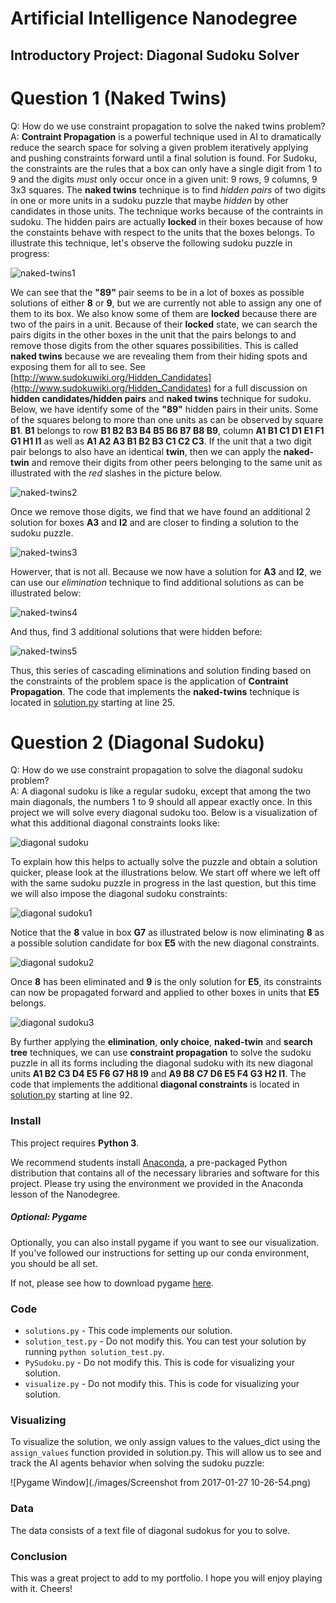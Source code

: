 # Artificial Intelligence Nanodegree
## Introductory Project: Diagonal Sudoku Solver

# Question 1 (Naked Twins)
Q: How do we use constraint propagation to solve the naked twins problem?  
A: **Contraint Propagation** is a powerful technique used in AI to dramatically reduce the search space for solving a given problem iteratively applying and pushing constraints forward until a final solution is found.  For Sudoku, the constraints are the rules that a box can only have a single digit from 1 to 9 and the digits *must* only occur once in a given unit: 9 rows, 9 columns, 9 3x3 squares.  The **naked twins** technique is to find *hidden pairs* of two digits in one or more units in a sudoku puzzle that maybe *hidden* by other candidates in those units.  The technique works because of the contraints in sudoku.  The hidden pairs are actually **locked** in their boxes because of how the constaints behave with respect to the units that the boxes belongs.  To illustrate this technique, let's observe the following sudoku puzzle in progress:

![naked-twins1](./images/naked-twins-1.png)

We can see that the **"89"** pair seems to be in a lot of boxes as possible solutions of either **8** or **9**, but we are currently not able to assign any one of them to its box.  We also know some of them are **locked** because there are two of the pairs in a unit.  Because of their **locked** state, we can search the pairs digits in the other boxes in the unit that the pairs belongs to and remove those digits from the other squares possibilities.  This is called **naked twins** because we are revealing them from their hiding spots and exposing them for all to see.  See [http://www.sudokuwiki.org/Hidden_Candidates](http://www.sudokuwiki.org/Hidden_Candidates) for a full discussion on **hidden candidates/hidden pairs** and **naked twins** technique for sudoku.  Below, we have identify some of the **"89"** hidden pairs in their units.  Some of the squares belong to more than one units as can be observed by square **B1**.  **B1** belongs to row **B1 B2 B3 B4 B5 B6 B7 B8 B9**, column **A1 B1 C1 D1 E1 F1 G1 H1 I1** as well as **A1 A2 A3 B1 B2 B3 C1 C2 C3**.  If the unit that a two digit pair belongs to also have an identical **twin**, then we can apply the **naked-twin** and remove their digits from other peers belonging to the same unit as illustrated with the *red* slashes in the picture below.

![naked-twins2](./images/naked-twins-2.png)

Once we remove those digits, we find that we have found an additional 2 solution for boxes **A3** and **I2** and are closer to finding a solution to the sudoku puzzle.

![naked-twins3](./images/naked-twins-3.png)

Howerver, that is not all.  Because we now have a solution for **A3** and **I2**, we can use our *elimination* technique to find additional solutions as can be illustrated below:

![naked-twins4](./images/naked-twins-4.png)

And thus, find 3 additional solutions that were hidden before:

![naked-twins5](./images/naked-twins-5.png)

Thus, this series of cascading eliminations and solution finding based on the constraints of the problem space is the application of **Contraint Propagation**.  The code that implements the **naked-twins** technique is located in [solution.py](./solution.py) starting at line 25.

# Question 2 (Diagonal Sudoku)
Q: How do we use constraint propagation to solve the diagonal sudoku problem?  
A: A diagonal sudoku is like a regular sudoku, except that among the two main diagonals, the numbers 1 to 9 should all appear exactly once. In this project we will solve every diagonal sudoku too.  Below is a visualization of what this additional diagonal constraints looks like:

![diagonal sudoku](./images/diagonal-sudoku.png)

To explain how this helps to actually solve the puzzle and obtain a solution quicker, please look at the illustrations below.  We start off where we left off with the same sudoku puzzle in progress in the last question, but this time we will also impose the diagonal sudoku constraints:

![diagonal sudoku1](./images/diagonal-sudoku-1.png)

Notice that the **8** value in box **G7** as illustrated below is now eliminating **8** as a possible solution candidate for box **E5** with the new diagonal constraints.

![diagonal sudoku2](./images/diagonal-sudoku-2.png)

Once **8** has been eliminated and **9** is the only solution for **E5**, its constraints can now be propagated forward and applied to other boxes in units that **E5** belongs.

![diagonal sudoku3](./images/diagonal-sudoku-3.png)

By further applying the **elimination**, **only choice**, **naked-twin** and **search tree** techniques, we can use **constraint propagation** to solve the sudoku puzzle in all its forms including the diagonal sudoku with its new diagonal units **A1 B2 C3 D4 E5 F6 G7 H8 I9** and **A9 B8 C7 D6 E5 F4 G3 H2 I1**.  The code that implements the additional **diagonal constraints** is located in [solution.py](./solution.py) starting at line 92.

### Install

This project requires **Python 3**.

We recommend students install [Anaconda](https://www.continuum.io/downloads), a pre-packaged Python distribution that contains all of the necessary libraries and software for this project. 
Please try using the environment we provided in the Anaconda lesson of the Nanodegree.

##### Optional: Pygame

Optionally, you can also install pygame if you want to see our visualization. If you've followed our instructions for setting up our conda environment, you should be all set.

If not, please see how to download pygame [here](http://www.pygame.org/download.shtml).

### Code

* `solutions.py` - This code implements our solution.
* `solution_test.py` - Do not modify this. You can test your solution by running `python solution_test.py`.
* `PySudoku.py` - Do not modify this. This is code for visualizing your solution.
* `visualize.py` - Do not modify this. This is code for visualizing your solution.

### Visualizing

To visualize the solution, we only assign values to the values_dict using the ```assign_values``` function provided in solution.py.  This will allow us to see and track the AI agents behavior when solving the sudoku puzzle:

![Pygame Window](./images/Screenshot from 2017-01-27 10-26-54.png)

### Data

The data consists of a text file of diagonal sudokus for you to solve.

### Conclusion

This was a great project to add to my portfolio.  I hope you will enjoy playing with it.  Cheers!
